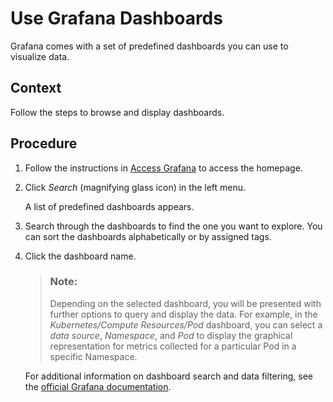 <!-- loioa8834d8d4a4a43408e0b34d59dc147e2 -->

# Use Grafana Dashboards

Grafana comes with a set of predefined dashboards you can use to visualize data.



<a name="loioa8834d8d4a4a43408e0b34d59dc147e2__context_ovx_h1c_1nb"/>

## Context

Follow the steps to browse and display dashboards.



<a name="loioa8834d8d4a4a43408e0b34d59dc147e2__steps_h42_sdc_1nb"/>

## Procedure

1.  Follow the instructions in [Access Grafana](Access_Grafana_30442b4.md) to access the homepage.

2.  Click *Search* \(magnifying glass icon\) in the left menu.

    A list of predefined dashboards appears.

3.  Search through the dashboards to find the one you want to explore. You can sort the dashboards alphabetically or by assigned tags.

4.  Click the dashboard name.

    > ### Note:  
    > Depending on the selected dashboard, you will be presented with further options to query and display the data. For example, in the *Kubernetes/Compute Resources/Pod* dashboard, you can select a *data source*, *Namespace*, and *Pod* to display the graphical representation for metrics collected for a particular Pod in a specific Namespace.

    For additional information on dashboard search and data filtering, see the [official Grafana documentation](https://grafana.com/docs/grafana/latest/dashboards/search/?src=grafana_gettingstarted).


